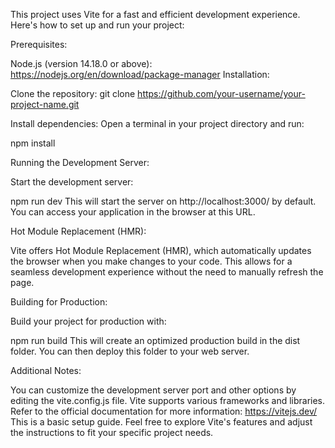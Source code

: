 This project uses Vite for a fast and efficient development experience. Here's how to set up and run your project:

Prerequisites:

Node.js (version 14.18.0 or above): https://nodejs.org/en/download/package-manager
Installation:

Clone the repository:
git clone https://github.com/your-username/your-project-name.git

Install dependencies:
Open a terminal in your project directory and run:

npm install

Running the Development Server:

Start the development server:

npm run dev
This will start the server on http://localhost:3000/ by default. You can access your application in the browser at this URL.

Hot Module Replacement (HMR):

Vite offers Hot Module Replacement (HMR), which automatically updates the browser when you make changes to your code. This allows for a seamless development experience without the need to manually refresh the page.

Building for Production:

Build your project for production with:

npm run build
This will create an optimized production build in the dist folder. You can then deploy this folder to your web server.

Additional Notes:

You can customize the development server port and other options by editing the vite.config.js file.
Vite supports various frameworks and libraries. Refer to the official documentation for more information: https://vitejs.dev/
This is a basic setup guide. Feel free to explore Vite's features and adjust the instructions to fit your specific project needs.